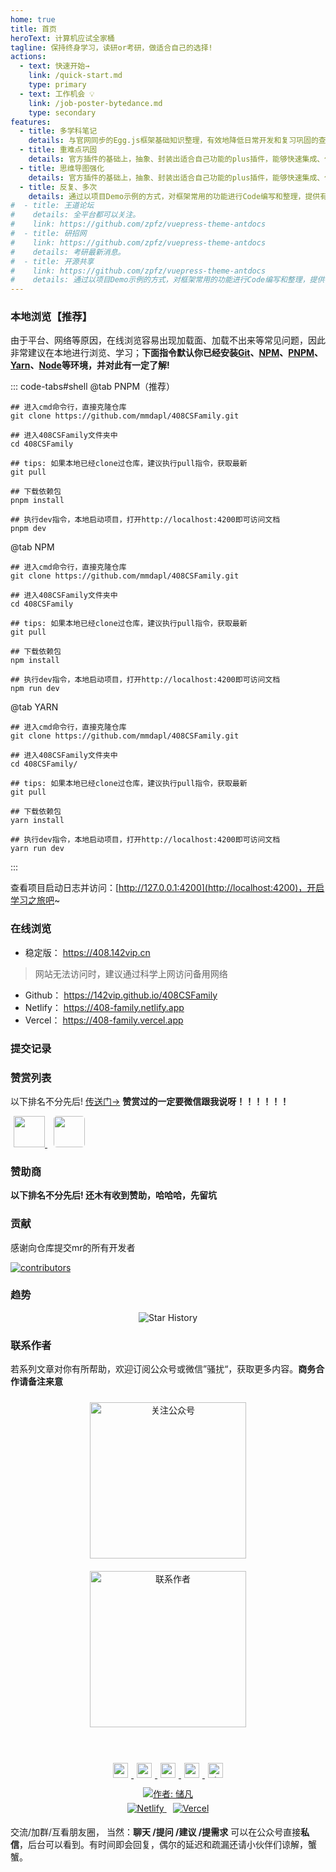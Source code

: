 ```yaml
---
home: true
title: 首页
heroText: 计算机应试全家桶
tagline: 保持终身学习，读研or考研，做适合自己的选择!
actions:
  - text: 快速开始→
    link: /quick-start.md
    type: primary
  - text: 工作机会 💡
    link: /job-poster-bytedance.md
    type: secondary
features:
  - title: 多学科笔记
    details: 与官网同步的Egg.js框架基础知识整理，有效地降低日常开发和复习巩固的查询、学习时间。
  - title: 重难点巩固
    details: 官方插件的基础上，抽象、封装出适合自己功能的plus插件，能够快速集成、使用在新的项目中。
  - title: 思维导图强化
    details: 官方插件的基础上，抽象、封装出适合自己功能的plus插件，能够快速集成、使用在新的项目中。
  - title: 反复、多次
    details: 通过以项目Demo示例的方式，对框架常用的功能进行Code编写和整理，提供有效且易用的代码封装。
#  - title: 王道论坛
#    details: 全平台都可以关注。
#    link: https://github.com/zpfz/vuepress-theme-antdocs
#  - title: 研招网
#    link: https://github.com/zpfz/vuepress-theme-antdocs
#    details: 考研最新消息。
#  - title: 开源共享
#    link: https://github.com/zpfz/vuepress-theme-antdocs
#    details: 通过以项目Demo示例的方式，对框架常用的功能进行Code编写和整理，提供有效且易用的代码封装。
---
```





### 本地浏览【推荐】

由于平台、网络等原因，在线浏览容易出现加载面、加载不出来等常见问题，因此非常建议在本地进行浏览、学习；**下面指令默认你已经安装[Git](https://git-scm.com/download)、[NPM](https://www.npmjs.com/)、[PNPM](https://www.pnpm.cn/)、[Yarn](https://yarn.bootcss.com/)、[Node](http://nodejs.cn)等环境，并对此有一定了解!**

::: code-tabs#shell
@tab PNPM（推荐）

```bash:no-line-numbers
## 进入cmd命令行，直接克隆仓库
git clone https://github.com/mmdapl/408CSFamily.git

## 进入408CSFamily文件夹中
cd 408CSFamily

## tips: 如果本地已经clone过仓库，建议执行pull指令，获取最新
git pull

## 下载依赖包
pnpm install

## 执行dev指令，本地启动项目，打开http://localhost:4200即可访问文档
pnpm dev

```

@tab NPM

```bash:no-line-numbers
## 进入cmd命令行，直接克隆仓库
git clone https://github.com/mmdapl/408CSFamily.git

## 进入408CSFamily文件夹中
cd 408CSFamily

## tips: 如果本地已经clone过仓库，建议执行pull指令，获取最新
git pull

## 下载依赖包
npm install

## 执行dev指令，本地启动项目，打开http://localhost:4200即可访问文档
npm run dev

```

@tab YARN

```bash:no-line-numbers
## 进入cmd命令行，直接克隆仓库
git clone https://github.com/mmdapl/408CSFamily.git

## 进入408CSFamily文件夹中
cd 408CSFamily/

## tips: 如果本地已经clone过仓库，建议执行pull指令，获取最新
git pull

## 下载依赖包
yarn install

## 执行dev指令，本地启动项目，打开http://localhost:4200即可访问文档
yarn run dev

```
:::

查看项目启动日志并访问：[http://127.0.0.1:4200](http://localhost:4200)，开启学习之旅吧~


### 在线浏览

- 稳定版： <https://408.142vip.cn>


> 网站无法访问时，建议通过科学上网访问备用网络

- Github： <https://142vip.github.io/408CSFamily>
- Netlify： <https://408-family.netlify.app>
- Vercel： <https://408-family.vercel.app>




### 提交记录


### 赞赏列表


以下排名不分先后!  [传送门→]() **赞赏过的一定要微信跟我说呀！！！！！！**


<div>
  <a href="https://github.com/ChiefPing" target="_blank" style="margin: 5px">
    <img src="https://avatars2.githubusercontent.com/u/34122068?s=460&v=4" width="50px" style="brder-radius:5px;"/>
  </a> 
   <a href="https://github.com/xiaoliuxin" target="_blank" style="margin: 5px">
    <img src="https://avatars2.githubusercontent.com/u/60652527?s=460&v=4"  style="border-radius:5px;"  width="50px"/>
  </a>
</div>



### 赞助商

**以下排名不分先后! 还木有收到赞助，哈哈哈，先留坑**


### 贡献

感谢向仓库提交mr的所有开发者

[![contributors](https://contrib.rocks/image?repo=142vip/408CSFamily)](https://github.com/142vip/408CSFamily/graphs/contributors)


### 趋势

<div style="text-align: center" align="center">
<img alt="Star History" src="https://api.star-history.com/svg?repos=142vip/408CSFamily&type=Date" >
</div>



### 联系作者

若系列文章对你有所帮助，欢迎订阅公众号或微信”骚扰“，获取更多内容。**商务合作请备注来意**

<div style="text-align: center">
    <div  align="center" >
        <table style="border:none;cell-padding:0; cell-spacing:0;border-collapse:collapse;" border="0">
            <img src="https://cdn.statically.io/gh/142vip/cdn_service@main/media/fairy-sister-450x450.jpg" 
                width="250px"
                style="margin:10px"
                title="欢迎关注公众号:Rong姐姐好可爱" alt="关注公众号"/>
            <img src="https://cdn.statically.io/gh/142vip/cdn_service@main/media/chu-fan-443-650x650.jpg"
                width="250px"
                style="margin:10px"
                title="欢迎添加微信：chufan443 " alt="联系作者"/>
        </table>
    </div>
    <div  style="text-align: center;padding: 10px" align="center">
        <a
          href="https://github.com/mmdapl"
          rel="nofollow noreferrer"
          target="_blank"
          title="点击跳转Github主页"
        >
          <img src="https://cdn.statically.io/gh/142vip/cdn_service@main/main-vip/svg/github.svg"
            style="margin: 5px;width: 24px;height: 24px;">
        </a>
        <a
          href="https://gitee.com/Mmdapl"
          rel="nofollow noreferrer"
          target="_blank"
          title="点击跳转码云主页"
        >
          <img src="https://cdn.statically.io/gh/142vip/cdn_service@main/main-vip/svg/gitee.svg"
            style="margin: 5px;width: 24px;height: 24px;">
        </a>
        <a
          href="https://juejin.im/user/448256476724807"
          rel="nofollow noreferrer"
          target="_blank"
          title="点击跳转掘金主页"
        >
          <img src="https://cdn.statically.io/gh/142vip/cdn_service@main/main-vip/svg/juejin.svg"
            style="margin: 5px;width: 24px;height: 24px;">
        </a>
        <a
          href="https://space.bilibili.com/350937042"
          rel="nofollow noreferrer"
          target="_blank"
          title="点击跳转B站主页"
        >
          <img src="https://cdn.statically.io/gh/142vip/cdn_service@main/main-vip/svg/bilibili.svg"
            style="margin: 5px;width: 24px;height: 24px;">
        </a>
        <a
          href="https://blog.csdn.net/Mmdapl"
          rel="nofollow noreferrer"
          target="_blank"
          title="点击跳转CSDN博客主页"
        >
          <img src="https://cdn.statically.io/gh/142vip/cdn_service@main/main-vip/svg/csdn.svg"
            title="点击跳转CSDN博客主页"
            style="margin: 5px;width: 24px;height: 24px;">
        </a>
    </div>
    <div align="center">
        <div id="">
             <a href="https://github.com/mmdapl" target="_blank">
              <img alt="作者: 储凡" src="https://img.shields.io/badge/Author-Chu·Fan-8A2BE2.svg?style=for-the-badge" style="text-align: center;">
             </a>
        </div>
        <div style="padding: 5px">
             <a href="https://app.netlify.com/sites/408-family/deploys" target="_blank" style="padding: 5px">
              <img alt="Netlify" src="https://api.netlify.com/api/v1/badges/75a7251a-f873-4aff-b387-6449ca241ef7/deploy-status">
             </a>
             <a href="https://vercel.com/142vip/408/deployments" target="_blank" style="padding: 5px">
              <img alt="Vercel" src="https://therealsujitk-vercel-badge.vercel.app/?app=408">
             </a>
        </div>
    </div>
</div>

交流/加群/互看朋友圈，
当然：**聊天 /提问 /建议 /提需求** 可以在公众号直接**私信**，后台可以看到。有时间即会回复，偶尔的延迟和疏漏还请小伙伴们谅解，蟹蟹。



